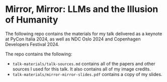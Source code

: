 # Mirror, Mirror: LLMs and the Illusion of Humanity

The following repo contains the materials for my talk delivered as a keynote at PyCon Italia 2024, as well as NDC Oslo 2024 and Copenhagen Developers Festival 2024.

The repo contains the following:
* `talk-materials/talk-sources.md` contains all of the papers and other sources I used for this talk. It also contains all of my image credits.
* `talk-materials/mirror-mirror-slides.pdf` contains a copy of my slides.